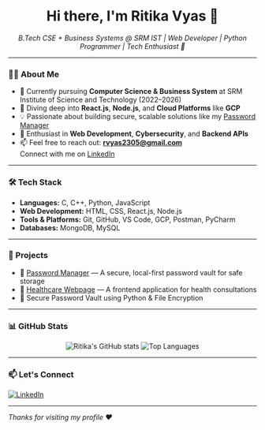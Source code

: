 <h1 align="center">Hi there, I'm Ritika Vyas 👋</h1>

<p align="center">
  <em>B.Tech CSE + Business Systems @ SRM IST | Web Developer | Python Programmer | Tech Enthusiast 🚀</em>
</p>

---

### 👩‍💻 About Me

- 🔭 Currently pursuing **Computer Science & Business System** at SRM Institute of Science and Technology (2022–2026)
- 🌱 Diving deep into **React.js**, **Node.js**, and **Cloud Platforms** like **GCP**
- 💡 Passionate about building secure, scalable solutions like my [Password Manager](https://github.com/ritikavyas/Password-Manager)
- 🧠 Enthusiast in **Web Development**, **Cybersecurity**, and **Backend APIs**
- 📫 Feel free to reach out: **rvyas2305@gmail.com**  
  Connect with me on [LinkedIn](https://www.linkedin.com/in/ritika-vyas-a80a941ba/)

---

### 🛠️ Tech Stack

- **Languages:** C, C++, Python, JavaScript
- **Web Development:** HTML, CSS, React.js, Node.js
- **Tools & Platforms:** Git, GitHub, VS Code, GCP, Postman, PyCharm
- **Databases:** MongoDB, MySQL

---

### 🚀 Projects

- 🔐 [Password Manager](https://github.com/ritikavyas/Password-Manager) — A secure, local-first password vault for safe storage
- 🏥 [Healthcare Webpage](https://github.com/ritikavyas/Healthcare-Webpage) — A frontend application for health consultations
- 🔑 Secure Password Vault using Python & File Encryption

---

### 📊 GitHub Stats

<p align="center">
  <img src="https://github-readme-stats.vercel.app/api?username=ritikavyas&show_icons=true&count_private=true&theme=radical" alt="Ritika's GitHub stats" />
  <img src="https://github-readme-stats.vercel.app/api/top-langs/?username=ritikavyas&layout=compact&theme=radical" alt="Top Languages" />
</p>

---

### 📫 Let's Connect

[![LinkedIn](https://img.shields.io/badge/LinkedIn-Connect-0077B5?logo=linkedin)](https://www.linkedin.com/in/ritika-vyas-a80a941ba/)

---

*Thanks for visiting my profile ❤️*
